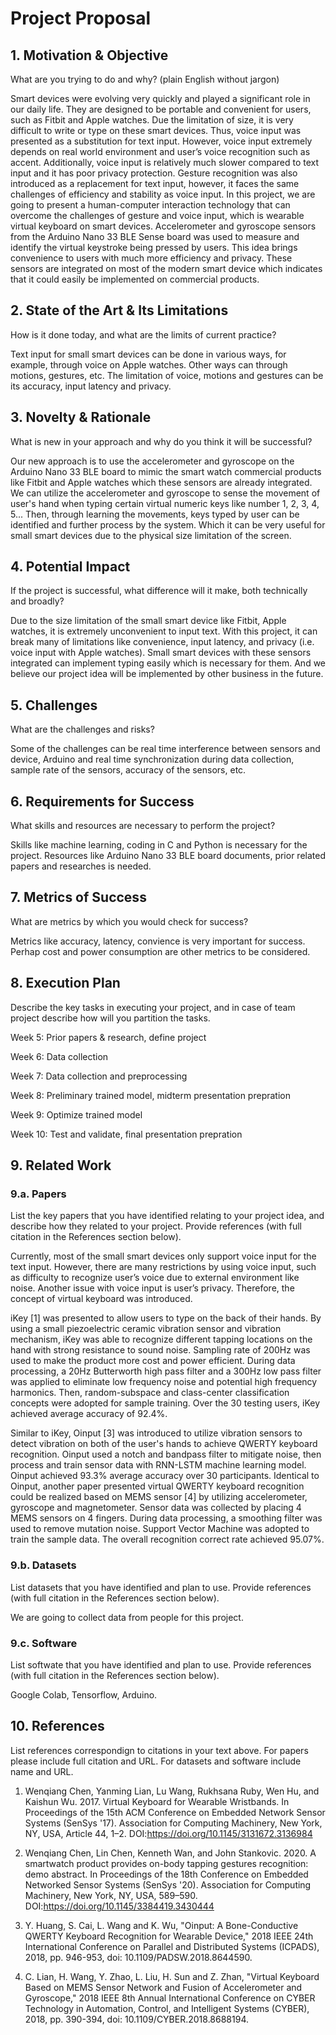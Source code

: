 # Project Proposal

## 1. Motivation & Objective

What are you trying to do and why? (plain English without jargon)

Smart devices were evolving very quickly and played a significant role in our daily life. They are designed to be portable and convenient for users, such as Fitbit and Apple watches. Due the limitation of size, it is very difficult to write or type on these smart devices. Thus, voice input was presented as a substitution for text input. However, voice input extremely depends on real world environment and user’s voice recognition such as accent. Additionally, voice input is relatively much slower compared to text input and it has poor privacy protection. Gesture recognition was also introduced as a replacement for text input, however, it faces the same challenges of efficiency and stability as voice input. In this project, we are going to present a human-computer interaction technology that can overcome the challenges of gesture and voice input, which is wearable virtual keyboard on smart devices. Accelerometer and gyroscope sensors from the Arduino Nano 33 BLE Sense board was used to measure and identify the virtual keystroke being pressed by users. This idea brings convenience to users with much more efficiency and privacy. These sensors are integrated on most of the modern smart device which indicates that it could easily be implemented on commercial products. 

## 2. State of the Art & Its Limitations

How is it done today, and what are the limits of current practice?

Text input for small smart devices can be done in various ways, for example, through voice on Apple watches. Other ways can through motions, gestures, etc. The limitation of voice, motions and gestures can be its accuracy, input latency and privacy. 

## 3. Novelty & Rationale

What is new in your approach and why do you think it will be successful?

Our new approach is to use the accelerometer and gyroscope on the Arduino Nano 33 BLE board to mimic the smart watch commercial products like Fitbit and Apple watches which these sensors are already integrated. We can utilize the accelerometer and gyroscope to sense the movement of user's hand when typing certain virtual numeric keys like number 1, 2, 3, 4, 5... Then, through learning the movements, keys typed by user can be identified and further process by the system. Which it can be very useful for small smart devices due to the physical size limitation of the screen.

## 4. Potential Impact

If the project is successful, what difference will it make, both technically and broadly?

Due to the size limitation of the small smart device like Fitbit, Apple watches, it is extremely unconvenient to input text. With this project, it can break many of limitations like convenience, input latency, and privacy (i.e. voice input with Apple watches). Small smart devices with these sensors integrated can implement typing easily which is necessary for them. And we believe our project idea will be implemented by other business in the future.

## 5. Challenges

What are the challenges and risks?

Some of the challenges can be real time interference between sensors and device, Arduino and real time synchronization during data collection, sample rate of the sensors, accuracy of the sensors, etc.

## 6. Requirements for Success

What skills and resources are necessary to perform the project?

Skills like machine learning, coding in C and Python is necessary for the project. Resources like Arduino Nano 33 BLE board documents, prior related papers and researches  is needed.

## 7. Metrics of Success

What are metrics by which you would check for success?

Metrics like accuracy, latency, convience is very important for success. Perhap cost and power consumption are other metrics to be considered.

## 8. Execution Plan

Describe the key tasks in executing your project, and in case of team project describe how will you partition the tasks.

Week 5: Prior papers & research, define project

Week 6: Data collection

Week 7: Data collection and preprocessing

Week 8: Preliminary trained model, midterm presentation prepration

Week 9: Optimize trained model

Week 10: Test and validate, final presentation prepration

## 9. Related Work

### 9.a. Papers

List the key papers that you have identified relating to your project idea, and describe how they related to your project. Provide references (with full citation in the References section below).

Currently, most of the small smart devices only support voice input for the text input. However, there are many restrictions by using voice input, such as difficulty to recognize user’s voice due to external environment like noise. Another issue with voice input is user’s privacy. Therefore, the concept of virtual keyboard was introduced.

iKey [1] was presented to allow users to type on the back of their hands. By using a small piezoelectric ceramic vibration sensor and vibration mechanism, iKey was able to recognize different tapping locations on the hand with strong resistance to sound noise. Sampling rate of 200Hz was used to make the product more cost and power efficient. During data processing, a 20Hz Butterworth high pass filter and a 300Hz low pass filter was applied to eliminate low frequency noise and potential high frequency harmonics. Then, random-subspace and class-center classification concepts were adopted for sample training. Over the 30 testing users, iKey achieved average accuracy of 92.4%.

Similar to iKey, Oinput [3] was introduced to utilize vibration sensors to detect vibration on both of the user's hands to achieve QWERTY keyboard recognition. Oinput used a notch and bandpass filter to mitigate noise, then process and train sensor data with RNN-LSTM machine learning model. Oinput achieved 93.3% average accuracy over 30 participants. Identical to Oinput, another paper presented virtual QWERTY keyboard recognition could be realized based on MEMS sensor [4] by utilizing accelerometer, gyroscope and magnetometer. Sensor data was collected by placing 4 MEMS sensors on 4 fingers. During data processing, a smoothing filter was used to remove mutation noise. Support Vector Machine was adopted to train the sample data. The overall recognition correct rate achieved 95.07%.

### 9.b. Datasets

List datasets that you have identified and plan to use. Provide references (with full citation in the References section below).

We are going to collect data from people for this project.

### 9.c. Software

List softwate that you have identified and plan to use. Provide references (with full citation in the References section below).

Google Colab, Tensorflow, Arduino.

## 10. References

List references correspondign to citations in your text above. For papers please include full citation and URL. For datasets and software include name and URL.

1. Wenqiang Chen, Yanming Lian, Lu Wang, Rukhsana Ruby, Wen Hu, and Kaishun Wu. 2017. Virtual Keyboard for Wearable Wristbands. In Proceedings of the 15th ACM Conference on Embedded Network Sensor Systems (SenSys '17). Association for Computing Machinery, New York, NY, USA, Article 44, 1–2. DOI:https://doi.org/10.1145/3131672.3136984

2. Wenqiang Chen, Lin Chen, Kenneth Wan, and John Stankovic. 2020. A smartwatch product provides on-body tapping gestures recognition: demo abstract. In Proceedings of the 18th Conference on Embedded Networked Sensor Systems (SenSys '20). Association for Computing Machinery, New York, NY, USA, 589–590. DOI:https://doi.org/10.1145/3384419.3430444

3. Y. Huang, S. Cai, L. Wang and K. Wu, "Oinput: A Bone-Conductive QWERTY Keyboard Recognition for Wearable Device," 2018 IEEE 24th International Conference on Parallel and Distributed Systems (ICPADS), 2018, pp. 946-953, doi: 10.1109/PADSW.2018.8644590.

4. C. Lian, H. Wang, Y. Zhao, L. Liu, H. Sun and Z. Zhan, "Virtual Keyboard Based on MEMS Sensor Network and Fusion of Accelerometer and Gyroscope," 2018 IEEE 8th Annual International Conference on CYBER Technology in Automation, Control, and Intelligent Systems (CYBER), 2018, pp. 390-394, doi: 10.1109/CYBER.2018.8688194.
